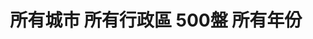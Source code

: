 ---
title: "所有城市 所有行政區 500盤 所有年份"
keywords:
  - 美食競賽
  - 台灣美食
  - 美食精選
datePublished: "2025-06-30"
dateModified: "2025-07-01"
city: "所有城市"
district: "所有行政區"
award: "500盤"
year: "所有年份"
page: 24
count: 310

restaurants:
  - name: "阿助鵝肉攤"
    city: "台中市"
    district: "南屯區"
    address: "台中市南屯區南屯路二段160號"
    phone: "0424731301"
    geo: "24.136304779338584, 120.65147689127306"
    google_map: "https://maps.app.goo.gl/nAfUVrftfQgQkKbF9"
    footinder: "https://footinder.com.tw/%E5%8F%B0%E4%B8%AD%E5%B8%82%E5%8D%97%E5%B1%AF%E5%8D%80/134916/"
    official: "https://www.facebook.com/p/%E9%98%BF%E5%8A%A9%E9%B5%9D%E8%82%89%E6%B5%B7%E7%94%A2-100069577371965/"
    award:
    - name: "500盤"
      year: "2024"
  - name: "溫叨古早味料理餐廳"
    city: "台中市"
    district: "北屯區"
    address: "台中市北屯區太原路三段191號"
    phone: "0422311699"
    geo: "24.16532814712181, 120.69155050431864"
    google_map: "https://maps.app.goo.gl/XWQXxYkR2XsbjfHF6"
    footinder: "https://footinder.com.tw/%E5%8F%B0%E4%B8%AD%E5%B8%82%E5%8C%97%E5%B1%AF%E5%8D%80/129434/"
    official: "https://www.facebook.com/mhrstnt.ho"
    award:
    - name: "500盤"
      year: "2024"
  - name: "与玥樓頂級粵菜餐廳"
    city: "台中市"
    district: "南屯區"
    address: "台中市南屯區公益路二段783號"
    phone: "0423829128"
    geo: "24.150942231115817, 120.62928844692372"
    google_map: "https://maps.app.goo.gl/o7Dtf5YD8hPruhQ26"
    footinder: "https://footinder.com.tw/%E5%8F%B0%E4%B8%AD%E5%B8%82%E5%8D%97%E5%B1%AF%E5%8D%80/437/"
    official: "https://yuyuelou.com.tw/"
    award:
    - name: "500盤"
      year: "2024"
  - name: "蔦松客棧"
    city: "雲林縣"
    district: "水林鄉"
    address: "雲林縣水林鄉蔦松路8號"
    phone: "0935114228"
    geo: "23.51964688200378, 120.23084349051639"
    google_map: "https://maps.app.goo.gl/gdbKHR1MNyWigvdTA"
    footinder: "https://footinder.com.tw/%E9%9B%B2%E6%9E%97%E7%B8%A3%E6%B0%B4%E6%9E%97%E9%84%89/2153/"
    official: ""
    award:
    - name: "500盤"
      year: "2024"
  - name: "麥謎食驗室 Bue mi.Lab"
    city: "台南市"
    district: "中西區"
    address: "台南市中西區青年路90號1樓"
    phone: ""
    geo: "22.991971741170726, 120.2081855311068"
    google_map: "https://maps.app.goo.gl/b5UZWUiHozdvCAb29"
    footinder: "https://footinder.com.tw/%e5%8f%b0%e5%8d%97%e5%b8%82%e4%b8%ad%e8%a5%bf%e5%8d%80/362179/"
    official: "https://www.facebook.com/buemilab/"
    award:
    - name: "500盤"
      year: "2024"
  - name: "大員皇冠假日酒店彩豐樓"
    city: "台南市"
    district: "安平區"
    address: "台南市安平區州平路289號"
    phone: "063911899"
    geo: "22.999414848347815, 120.14892822925322"
    google_map: "https://maps.app.goo.gl/YmoeSyP6sUku6K5R8"
    footinder: "https://footinder.com.tw/%E5%8F%B0%E5%8D%97%E5%B8%82%E5%AE%89%E5%B9%B3%E5%8D%80/414/"
    official: "https://www.cptainan.com/restaurant-detail/ca-feng-lou/"
    award:
    - name: "500盤"
      year: "2024"
  - name: "廣東汕頭沙茶爐"
    city: "台南市"
    district: "北區"
    address: "台南市北區成功路422號"
    phone: "062281522"
    geo: "23.00081430667002, 120.19830112716586"
    google_map: "https://maps.app.goo.gl/nWR7GicxoZzR6VbV8"
    footinder: "https://footinder.com.tw/%E5%8F%B0%E5%8D%97%E5%B8%82%E5%8C%97%E5%8D%80/102738/"
    official: "https://www.facebook.com/profile.php?id=100063786410319"
    award:
    - name: "500盤"
      year: "2024"
  - name: "根串燒居酒屋"
    city: "台南市"
    district: "中西區"
    address: "台南市中西區康樂街341號"
    phone: "062239881"
    geo: "22.99896311002549, 120.19653251440673"
    google_map: "https://maps.app.goo.gl/TCYDsQMWYbjFYRYw5"
    footinder: "https://footinder.com.tw/%E5%8F%B0%E5%8D%97%E5%B8%82%E4%B8%AD%E8%A5%BF%E5%8D%80/104884/"
    official: "https://www.facebook.com/profile.php?id=100064150387154"
    award:
    - name: "500盤"
      year: "2024"
  - name: "曉璘燒烤"
    city: "台南市"
    district: "中西區"
    address: "台南市中西區國華街三段203號"
    phone: "062261974"
    geo: "22.998320254575674, 120.19895181891286"
    google_map: "https://maps.app.goo.gl/Ja6BqqAMwiyeLe9R8"
    footinder: "https://footinder.com.tw/%E5%8F%B0%E5%8D%97%E5%B8%82%E4%B8%AD%E8%A5%BF%E5%8D%80/103858/"
    official: "https://www.facebook.com/lin2261974/"
    award:
    - name: "500盤"
      year: "2024"
---